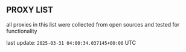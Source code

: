 ## PROXY LIST

all proxies in this list were collected from open sources and tested for functionality

last update: `2025-03-31 04:00:34.037145+00:00` UTC